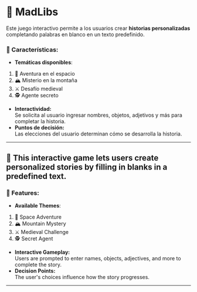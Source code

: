 # 🚀 MadLibs
 
Este juego interactivo permite a los usuarios crear **historias personalizadas** completando palabras en blanco en un texto predefinido.

### 🌟 Características:
- **Temáticas disponibles**:
1. 🌌 Aventura en el espacio
2. 🏔 Misterio en la montaña
3. ⚔️ Desafío medieval
4. 🕵️ Agente secreto
- **Interactividad:**  
  Se solicita al usuario ingresar nombres, objetos, adjetivos y más para completar la historia.
- **Puntos de decisión:**  
  Las elecciones del usuario determinan cómo se desarrolla la historia.

---

## 📖 This interactive game lets users create **personalized stories** by filling in blanks in a predefined text.

### 🌟 Features:
- **Available Themes**:
1. 🌌 Space Adventure
2. 🏔 Mountain Mystery
3. ⚔️ Medieval Challenge
4. 🕵️ Secret Agent
- **Interactive Gameplay:**  
  Users are prompted to enter names, objects, adjectives, and more to complete the story.
- **Decision Points:**  
  The user's choices influence how the story progresses.

---
